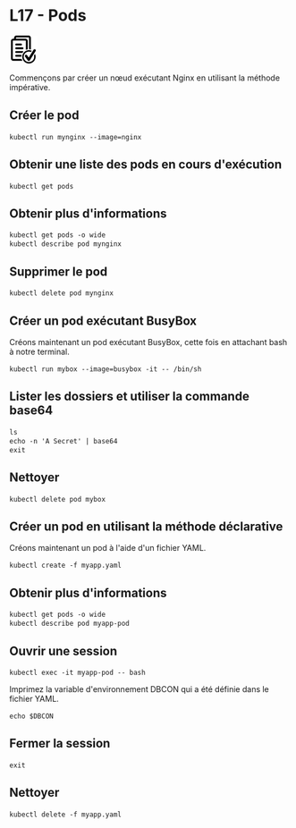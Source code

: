 # L17 - Pods

![Hands-On Files](../images/checked-files-50px.png)

Commençons par créer un nœud exécutant Nginx en utilisant la méthode impérative.

## Créer le pod

    kubectl run mynginx --image=nginx

## Obtenir une liste des pods en cours d'exécution

    kubectl get pods

## Obtenir plus d'informations

    kubectl get pods -o wide
    kubectl describe pod mynginx

## Supprimer le pod

    kubectl delete pod mynginx

## Créer un pod exécutant BusyBox

Créons maintenant un pod exécutant BusyBox, cette fois en attachant bash à notre terminal.

    kubectl run mybox --image=busybox -it -- /bin/sh

## Lister les dossiers et utiliser la commande base64

    ls
    echo -n 'A Secret' | base64
    exit

## Nettoyer

    kubectl delete pod mybox

## Créer un pod en utilisant la méthode déclarative

Créons maintenant un pod à l'aide d'un fichier YAML.

    kubectl create -f myapp.yaml

## Obtenir plus d'informations

    kubectl get pods -o wide
    kubectl describe pod myapp-pod

## Ouvrir une session

    kubectl exec -it myapp-pod -- bash

Imprimez la variable d'environnement DBCON qui a été définie dans le fichier YAML.

    echo $DBCON

## Fermer la session

    exit

## Nettoyer

    kubectl delete -f myapp.yaml
